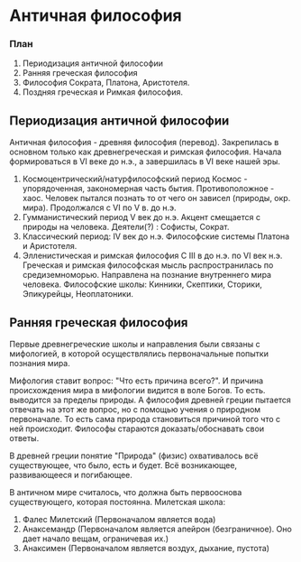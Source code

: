 # Античная философия

### План
1. Периодизация античной философии
2. Ранняя греческая философия
3. Философия Сократа, Платона, Аристотеля.
4. Поздняя греческая и Римкая философия.

## Периодизация античной философии
Античная философия - древняя философия (перевод). Закрепилась в основном только как древнегреческая и римская философия. Начала формироваться в VI веке до н.э., а завершилась в VI веке нашей эры.

1. Космоцентрический/натурфилософский период
	Космос - упорядоченная, закономерная часть бытия. Противоположное - хаос.
	Человек пытался познать то от чего он зависел (природы, окр. мира).
	Продолжался с VI по V в. до н.э.
2. Гумманистический период
	V век до н.э. Акцент смещается с природы на человека.
	Деятели(?) :  Софисты, Сократ.
3. Классический период:
	IV век до н.э. 
	Философские системы Платона и Аристотеля.
4. Элленистическая и римская философия
	С III в до н.э. по VI век н.э.
	Греческая и римская философская мысль распространилась по средиземноморью.
	Направлена на познание внутреннего мира человека.
	Философские школы: Кинники, Скептики, Сторики, Эпикурейцы, Неоплатоники.
## Ранняя греческая философия

Первые древнегреческие школы и направления были связаны с мифологией, в которой осуществлялись первоначальные попытки познания мира. 

Мифология ставит вопрос: "Что есть причина всего?". И причина происхождения мира в мифологии видится в воле Богов. То есть. выводится за пределы природы. А философия древней греции пытается отвечать на этот же вопрос, но с помощью учения о природном первоначале.  То есть сама природа становиться причиной того что с ней происходит.
Философы стараются доказать/обоснавать свои ответы. 

В древней греции понятие "Природа" (физис) охвативалось всё существующее, что было, есть и будет. Всё возникающее, развивающееся и погибающее. 

В античном мире считалось, что должна быть первооснова существующего, которая постоянна. 
Милетская школа:
1. Фалес Милетский (Первоначалом является вода)
2. Анаксемандр (Первоначалом является апейрон (безграничное). Оно дает начало вещам, ограничевая их.)
3. Анаксимен (Первоначалом является воздух, дыхание, пустота)
